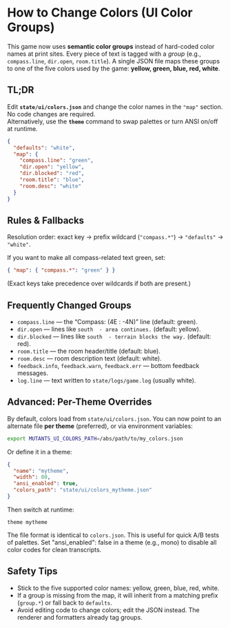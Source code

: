 # How to Change Colors (UI Color Groups)

This game now uses **semantic color groups** instead of hard-coded color names at print sites. Every piece of text is tagged with a *group* (e.g., `compass.line`, `dir.open`, `room.title`). A single JSON file maps these groups to one of the five colors used by the game: **yellow, green, blue, red, white**.

## TL;DR
Edit **`state/ui/colors.json`** and change the color names in the `"map"` section. No code changes are required.  
Alternatively, use the **`theme`** command to swap palettes or turn ANSI on/off at runtime.

```json
{
  "defaults": "white",
  "map": {
    "compass.line": "green",
    "dir.open": "yellow",
    "dir.blocked": "red",
    "room.title": "blue",
    "room.desc": "white"
  }
}
```

## Rules & Fallbacks

Resolution order: exact key → prefix wildcard (`"compass.*"`) → `"defaults"` → `"white"`.

If you want to make all compass-related text green, set:

```json
{ "map": { "compass.*": "green" } }
```

(Exact keys take precedence over wildcards if both are present.)

## Frequently Changed Groups

- `compass.line` — the “Compass: (4E : -4N)” line (default: green).
- `dir.open` — lines like `south  - area continues.` (default: yellow).
- `dir.blocked` — lines like `south  - terrain blocks the way.` (default: red).
- `room.title` — the room header/title (default: blue).
- `room.desc` — room description text (default: white).
- `feedback.info`, `feedback.warn`, `feedback.err` — bottom feedback messages.
- `log.line` — text written to `state/logs/game.log` (usually white).

## Advanced: Per-Theme Overrides

By default, colors load from `state/ui/colors.json`. You can now point to an alternate file **per theme** (preferred), or via environment variables:

```bash
export MUTANTS_UI_COLORS_PATH=/abs/path/to/my_colors.json
```

Or define it in a theme:

```json
{
  "name": "mytheme",
  "width": 80,
  "ansi_enabled": true,
  "colors_path": "state/ui/colors_mytheme.json"
}
```

Then switch at runtime:

```
theme mytheme
```

The file format is identical to `colors.json`. This is useful for quick A/B tests of palettes. Set "ansi_enabled": false in a theme (e.g., mono) to disable all color codes for clean transcripts.

## Safety Tips

- Stick to the five supported color names: yellow, green, blue, red, white.
- If a group is missing from the map, it will inherit from a matching prefix (`group.*`) or fall back to `defaults`.
- Avoid editing code to change colors; edit the JSON instead. The renderer and formatters already tag groups.
